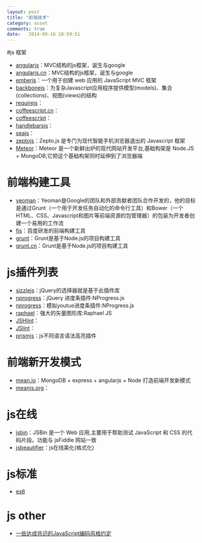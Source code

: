 ```yaml
---
layout: post
title: "前端技术"
category: asset
comments: true
date:   2014-09-16 10:59:51
---
```


#js 框架
- [angularjs](http://angularjs.org/)：MVC结构的js框架，诞生与google
- [angularjs.cn](http://www.angularjs.cn/)：MVC结构的js框架，诞生与google
- [emberjs](http://www.emberjs.cn/guides/)：一个用于创建 web 应用的 JavaScript MVC 框架
- [backbonejs](http://backbonejs.org/)：为复杂Javascript应用程序提供模型(models)、集合(collections)、视图(views)的结构
- [requirejs](http://www.requirejs.org/)：
- [coffeescript.cn](http://coffee-script.org/)：
- [coffeescript](http://coffeescript.org/)：
- [handlebarsjs](http://handlebarsjs.com/)：
- [seajs](http://seajs.org/docs/)：
- [zeptojs](http://zeptojs.com/)：Zepto.js 是专门为现代智能手机浏览器退出的 Javascript 框架
- [Meteor](http://docs.meteor.com/#quickstart)：Meteor 是一个新鲜出炉的现代网站开发平台,基础构架是 Node.JS + MongoDB,它把这个基础构架同时延伸到了浏览器端


# 前端构建工具
- [yeoman](http://yeoman.io/)：Yeoman是Google的团队和外部贡献者团队合作开发的，他的目标是通过Grunt（一个用于开发任务自动化的命令行工具）和Bower（一个HTML、CSS、Javascript和图片等前端资源的包管理器）的包装为开发者创建一个易用的工作流
- [fis](http://fis.baidu.com/)：百度研发的前端构建工具
- [grunt](http://gruntjs.com/)：Grunt是基于Node.js的项目构建工具
- [grunt.cn](http://gruntjs.cn/)：Grunt是基于Node.js的项目构建工具


# js插件列表
- [sizzlejs](http://sizzlejs.com/)：jQuery的选择器就是基于此插件库
- [nprogress](http://www.nprogress.co/)：jQuery 进度条插件:NProgress.js
- [nprogress](http://ricostacruz.com/nprogress/)：模拟youtue进度条插件:NProgress.js
- [raphael](http://raphaeljs.com/)：强大的矢量图形库:Raphael JS
- [JSHlint](http://www.jshint.com/install/)：
- [JSlint](http://www.jslint.com/)：
- [prismjs](http://prismjs.com/)：js不同语言语法高亮插件


# 前端新开发模式
- [mean.io](http://mean.io/#!/)：MongoDB + express + angularjs + Node 打造前端开发新模式
- [meanjs.org](http://meanjs.org/)：


# js在线
- [jsbin](http://jsbin.com/)：JSBin 是一个 Web 应用,主要用于帮助测试 JavaScript 和 CSS 的代码片段。功能与 jsFiddle 网站一致
- [jsbeautifier](http://jsbeautifier.org/)：js在线美化(格式化)


# js标准
- [es6](http://es6.ruanyifeng.com/)


# js other
- [一些达成共识的JavaScript编码风格约定](http://www.iteye.com/news/28028-JavaScript-code-style-guidek)
